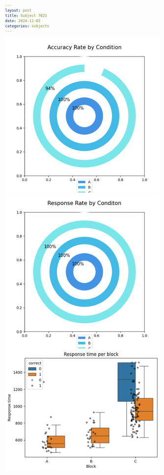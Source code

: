 ```yaml
---
layout: post
title: Subject 7023
date: 2024-11-02
categories: subjects
---
```


![](data/7023/run-23/7023_accuracy_rate.png)
![](data/7023/run-23/7023_response_rate.png)
![](data/7023/run-23/7023_rt.png)
